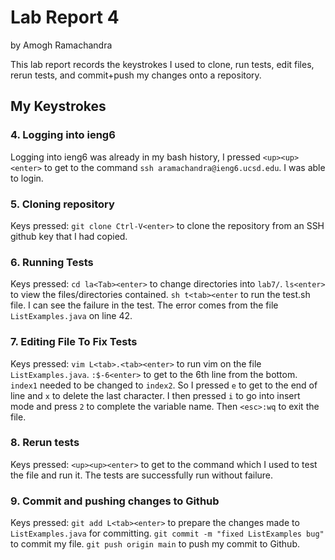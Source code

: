 # Lab Report 4
by Amogh Ramachandra

This lab report records the keystrokes I used to clone, run tests, edit files, rerun tests, and commit+push my changes onto a repository.

## My Keystrokes

### 4. Logging into ieng6
Logging into ieng6 was already in my bash history, I pressed `<up><up><enter>` to get to the command `ssh aramachandra@ieng6.ucsd.edu`. I was able to login.

### 5. Cloning repository
Keys pressed: `git clone Ctrl-V<enter>` to clone the repository from an SSH github key that I had copied.

### 6. Running Tests
Keys pressed: `cd la<Tab><enter>` to change directories into `lab7/`. `ls<enter>` to view the files/directories contained. `sh t<tab><enter` to run the test.sh file. I can see the failure in the test. The error comes from the file `ListExamples.java` on line 42.

### 7. Editing File To Fix Tests
Keys pressed: `vim L<tab>.<tab><enter>` to run vim on the file `ListExamples.java`. `:$-6<enter>` to get to the 6th line from the bottom. `index1` needed to be changed to `index2`. So I pressed `e` to get to the end of line and `x` to delete the last character. I then pressed `i` to go into insert mode and press `2` to complete the variable name. Then `<esc>:wq` to exit the file.

### 8. Rerun tests
Keys pressed: `<up><up><enter>` to get to the command which I used to test the file and run it. The tests are successfully run without failure.

### 9. Commit and pushing changes to Github
Keys pressed: `git add L<tab><enter>` to prepare the changes made to `ListExamples.java` for committing. `git commit -m "fixed ListExamples bug"` to commit my file. `git push origin main` to push my commit to Github.
